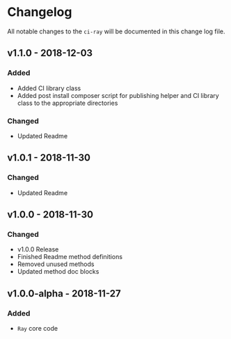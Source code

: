 # Changelog

All notable changes to the `ci-ray` will be documented in this change log file.

## v1.1.0 - 2018-12-03

### Added
- Added CI library class
- Added post install composer script for publishing helper and CI library class to the appropriate directories

### Changed
- Updated Readme

## v1.0.1 - 2018-11-30

### Changed
- Updated Readme

## v1.0.0 - 2018-11-30

### Changed
- v1.0.0 Release
- Finished Readme method definitions
- Removed unused methods
- Updated method doc blocks

## v1.0.0-alpha - 2018-11-27

### Added
- `Ray` core code